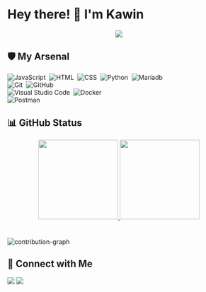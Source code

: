 <!-- Introduction -->
# Hey there! 👋 I'm Kawin
<p align="center">
  <a href="https://github.com/evolkavi/readme-typing-svg"><img src="https://readme-typing-svg.herokuapp.com/?font=&weight=10000&duration=1500&pause=1000&color=961EB6&center=true&vCenter=true&random=true&width=435&lines=Computer+Science+Undergraduate;Full+Stack+Developer;Open+Source+Evangelist;"></a>
</p>

<!-- Tech Stack -->
## 🛡️ My Arsenal

![JavaScript](https://img.shields.io/badge/-JavaScript-05122A?style=flat&logo=javascript)&nbsp;
![HTML](https://img.shields.io/badge/-HTML-05122A?style=flat&logo=HTML5)&nbsp;
![CSS](https://img.shields.io/badge/-CSS-05122A?style=flat&logo=CSS3&logoColor=1572B6)&nbsp;
![Python](https://img.shields.io/badge/-Python-05122A?style=flat&logo=python)&nbsp;
![Mariadb](https://img.shields.io/badge/-Mariadb-05122A?style=flat&logo=mariadb)&nbsp;
<br>
![Git](https://img.shields.io/badge/-Git-05122A?style=flat&logo=git)&nbsp;
![GitHub](https://img.shields.io/badge/-GitHub-05122A?style=flat&logo=github)&nbsp;
<br>
![Visual Studio Code](https://img.shields.io/badge/-Visual%20Studio%20Code-05122A?style=flat&logo=visual-studio-code&logoColor=007ACC)&nbsp;
![Docker](https://img.shields.io/badge/-Docker-05122A?style=flat&logo=docker)&nbsp;
<br>
![Postman](https://img.shields.io/badge/-Postman-05122A?style=flat&logo=postman)&nbsp;


<!-- GitHub Stats -->
## 📊 GitHub Status

<p align="center">
<a href="https://github.com/evolkavi">
  <img height="180em"  src="https://github-readme-stats-eight-theta.vercel.app/api?username=evolkavi&show_icons=true&theme=dark&include_all_commits=true&count_private=true"/>
 <img height="180em"  src="https://github-readme-streak-stats.herokuapp.com?user=evolkavi&theme=gotham&include_all_commits=true&count_private=true"/>
</a>
</p>
<h1> </h1>

![contribution-graph](https://github-readme-activity-graph.vercel.app/graph?username=evolkavi&bg_color=000000&color=ffffff&line=00aeff&point=00ff10&area=true&hide_border=true)

<!-- Connect with Me -->
## 🤝 Connect with Me
<p align="left">
<a href="mailto:sivanesh2251@gmail.com"><img src="https://img.shields.io/badge/-sivanesh2251@gmail.com-D14836?style=flat&logo=Gmail&logoColor=white"/></a>
<a href="https://instagram.com/cmd_line_junkie?igshid=NzZlODBkYWE4Ng=="><img src="https://img.shields.io/badge/-@wolverine____official-E4405F?style=flat&logo=Instagram&logoColor=white"/></a>
